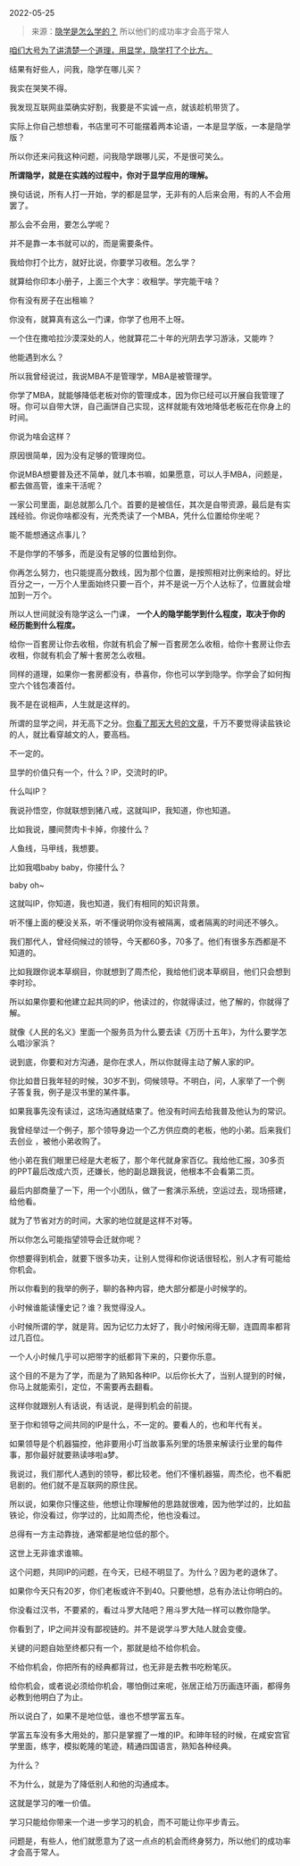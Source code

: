 2022-05-25

> 来源：[隐学是怎么学的？](http://mp.weixin.qq.com/s?__biz=MzU3NDc5Nzc0NQ==&mid=2247517118&idx=1&sn=5e09a0e4cbc05ba2bfc0bfef9d73e483&chksm=fd2e2160ca59a8763d166303dc62c6c53c25ced3af4cbb08ab88059bf24abbf5ed2553f0f169&scene=27#wechat_redirect)
> 所以他们的成功率才会高于常人

[咱们大号为了讲清楚一个道理，用显学，隐学打了个比方。](http://mp.weixin.qq.com/s?__biz=MzU0MjYwNDU2Mw==&mid=2247505733&idx=1&sn=b3b951d2b089431bcc9f7539212cc7c2&chksm=fb1abb39cc6d322ff3b83dfa39af81cd6ba4ee6c3f7c9383306d3023000b80d655be3247ff1e&scene=21#wechat_redirect)  

  

结果有好些人，问我，隐学在哪儿买？

  

我实在哭笑不得。  

  

我发现互联网韭菜确实好割，我要是不实诚一点，就该趁机带货了。  

  

实际上你自己想想看，书店里可不可能摆着两本论语，一本是显学版，一本是隐学版？

  

所以你还来问我这种问题，问我隐学跟哪儿买，不是很可笑么。  

  

 **所谓隐学，就是在实践的过程中，你对于显学应用的理解。**

  

换句话说，所有人打一开始，学的都是显学，无非有的人后来会用，有的人不会用罢了。

  

那么会不会用，要怎么学呢？  

  

并不是靠一本书就可以的，而是需要条件。  

  

我给你打个比方，就好比说，你要学习收租。怎么学？  

  

就算给你印本小册子，上面三个大字：收租学。学完能干啥？

  

你有没有房子在出租嘛？

  
你没有，就算真有这么一门课，你学了也用不上呀。

  

一个住在撒哈拉沙漠深处的人，他就算花二十年的光阴去学习游泳，又能咋？

  

他能遇到水么？

  

所以我曾经说过，我说MBA不是管理学，MBA是被管理学。  

  

你学了MBA，就能够降低老板对你的管理成本，因为你已经可以开展自我管理了呀。你可以自带大饼，自己画饼自己实现，这样就能有效地降低老板花在你身上的时间。

  

你说为啥会这样？

  

原因很简单，因为没有足够的管理岗位。

  

你说MBA想要普及还不简单，就几本书嘛，如果愿意，可以人手MBA，问题是，都去做高管，谁来干活呢？  

  

一家公司里面，副总就那么几个。首要的是被信任，其次是自带资源，最后是有实践经验。你说你啥都没有，光秃秃读了一个MBA，凭什么位置给你坐呢？  

  

能不能想通这点事儿？

  

不是你学的不够多，而是没有足够的位置给到你。

  

你再怎么努力，也只能提高分数线，因为那个位置，是按照相对比例来给的。好比百分之一，一万个人里面始终只要一百个，并不是说一万个人达标了，位置就会增加到一万个。

  

所以人世间就没有隐学这么一门课， **一个人的隐学能学到什么程度，取决于你的经历能到什么程度。**  

  

给你一百套房让你去收租，你就有机会了解一百套房怎么收租，给你十套房让你去收租，你就有机会了解十套房怎么收租。

  

同样的道理，如果你一套房都没有，恭喜你，你也可以学到隐学。你学会了如何掏空六个钱包凑首付。

  

我不是在说相声，人生就是这样的。  

  

所谓的显学之间，并无高下之分。[你看了那天大号的文章](http://mp.weixin.qq.com/s?__biz=MzU0MjYwNDU2Mw==&mid=2247505733&idx=1&sn=b3b951d2b089431bcc9f7539212cc7c2&chksm=fb1abb39cc6d322ff3b83dfa39af81cd6ba4ee6c3f7c9383306d3023000b80d655be3247ff1e&scene=21#wechat_redirect)，千万不要觉得读盐铁论的人，就比看穿越文的人，要高档。

  

不一定的。

  

显学的价值只有一个，什么？IP，交流时的IP。  

  

什么叫IP？  

  

我说孙悟空，你就联想到猪八戒，这就叫IP，我知道，你也知道。

  

比如我说，腰间赘肉卡卡掉，你接什么？  

  

人鱼线，马甲线，我想要。

  

比如我唱baby baby，你接什么？

  

baby oh~

  

这就叫IP，你知道，我也知道，我们有相同的知识背景。

  

听不懂上面的梗没关系，听不懂说明你没有被隔离，或者隔离的时间还不够久。

  

我们那代人，曾经伺候过的领导，今天都60多，70多了。他们有很多东西都是不知道的。  

  

比如我跟你说本草纲目，你就想到了周杰伦，我给他们说本草纲目，他们只会想到李时珍。

  

所以如果你要和他建立起共同的IP，他读过的，你就得读过，他了解的，你就得了解。  

  

就像《人民的名义》里面一个服务员为什么要去读《万历十五年》，为什么要学怎么唱沙家浜？

  

说到底，你要和对方沟通，是你在求人，所以你就得主动了解人家的IP。  

  

你比如昔日我年轻的时候，30岁不到，伺候领导。不明白，问，人家举了一个例子答复我，例子是汉书里的某件事。  

  

如果我事先没有读过，这场沟通就结束了。他没有时间去给我普及他认为的常识。  

  

我曾经举过一个例子，那个领导身边一个乙方供应商的老板，他的小弟。后来我们去创业 ，被他小弟收购了。  

  

他小弟在我们眼里已经是大老板了，那个年代就身家百亿。我给他汇报，30多页的PPT最后改成六页，还嫌长，他的副总跟我说，他根本不会看第二页。

  

最后内部商量了一下，用一个小团队，做了一套演示系统，空运过去，现场搭建，给他看。

  

就为了节省对方的时间，大家的地位就是这样不对等。  

  

所以你怎么可能指望领导会迁就你呢？  

  

你想要得到机会，就要下很多功夫，让别人觉得和你说话很轻松，别人才有可能给你机会。  

  

所以你看到的我举的例子，聊的各种内容，绝大部分都是小时候学的。  

  

小时候谁能读懂史记？谁？我觉得没人。  

  

小时候所谓的学，就是背。因为记忆力太好了，我小时候闲得无聊，连圆周率都背过几百位。

  

一个人小时候几乎可以把带字的纸都背下来的，只要你乐意。  

  

这个目的不是为了学，而是为了熟知各种IP。以后你长大了，当别人提到的时候，你马上就能索引，定位，不需要再去翻看。

  

这样你就跟别人有话说，有话说，是得到机会的前提。

  

至于你和领导之间共同的IP是什么，不一定的。要看人的，也和年代有关。

  

如果领导是个机器猫控，他非要用小叮当故事系列里的场景来解读行业里的每件事，那你最好就要熟读哆啦a梦。

  

我说过，我们那代人遇到的领导，都比较老。他们不懂机器猫，周杰伦，也不看肥皂剧的。他们就不是互联网的原住民。  

  

所以说，如果你只懂这些，他想让你理解他的思路就很难，因为他学过的，比如盐铁论，你没看过，你学过的，比如周杰伦，他也没看过。  

  

总得有一方主动靠拢，通常都是地位低的那个。  

  

这世上无非谁求谁嘛。

  

这个问题，共同IP的问题，在今天，已经不明显了。为什么？因为老的退休了。  

  

如果你今天只有20岁，你们老板或许不到40。只要他想，总有办法让你明白的。  

  

你没看过汉书，不要紧的，看过斗罗大陆吧？用斗罗大陆一样可以教你隐学。

  

你看到了，IP之间并没有鄙视链的。并不是说学斗罗大陆人就会变傻。  

  

关键的问题自始至终都只有一个，那就是给不给你机会。  

  

不给你机会，你把所有的经典都背过，也无非是去教书吃粉笔灰。  

  

给你机会，或者说必须给你机会，哪怕倒过来呢，张居正给万历画连环画，都得务必教到他明白了为止。  

  

所以说白了，如果不是地位低，谁也不想学富五车。  

  

学富五车没有多大用处的，那只是掌握了一堆的IP。和珅年轻的时候，在咸安宫官学里面，练字，模拟乾隆的笔迹，精通四国语言，熟知各种经典。

  

为什么？

  

不为什么，就是为了降低别人和他的沟通成本。

  

这就是学习的唯一价值。

  

学习只能给你带来一个进一步学习的机会，而不可能让你平步青云。  

  

问题是，有些人，他们就愿意为了这一点点的机会而终身努力，所以他们的成功率才会高于常人。

